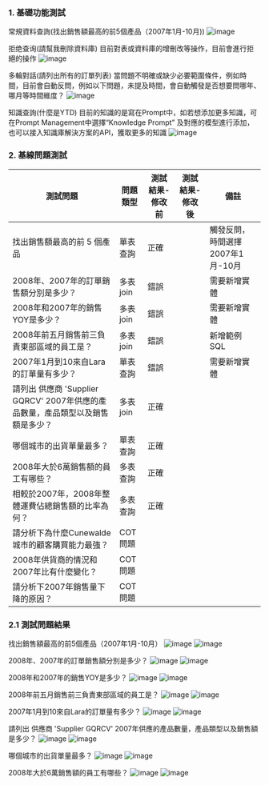 ### 1. 基礎功能測試
常規資料查詢(找出銷售額最高的前5個產品（2007年1月-10月))
![image](images/q1.png)

拒绝查询(請幫我刪除資料庫)
目前對表或資料庫的增刪改等操作，目前會進行拒絕的操作
![image](images/q2.png)

多輪對話(請列出所有的訂單列表)
當問題不明確或缺少必要範圍條件，例如時間，目前會自動反問，例如以下問題，未提及時間，會自動觸發是否想要問哪年、哪月等時間維度？
![image](images/q3.png)

知識查詢(什麼是YTD)
目前的知識的是寫在Prompt中，如若想添加更多知識，可在Prompt Management中選擇“Knowledge Prompt” 及對應的模型進行添加，也可以接入知識庫解決方案的API，獲取更多的知識
![image](images/q4.png)

### 2. 基線問題測試
| 測試問題 | 問題類型 | 測試結果-修改前 | 測試結果-修改後 | 備註  | 
| -------- | -------- | -------- | -------- | -------- | 
| 找出銷售額最高的前 5 個產品 | 單表查詢 | 正確 |  | 觸發反問，時間選擇2007年1月-10月 | 
| 2008年、2007年的訂單銷售額分別是多少？ | 多表join | 錯誤 |  | 需要新增實體 | 
| 2008年和2007年的銷售YOY是多少？ | 多表join | 錯誤 |  | 需要新增實體 | 
| 2008年前五月銷售前三負責東部區域的員工是？ | 多表join | 錯誤 |  | 新增範例SQL | 
| 2007年1月到10來自Lara的訂單量有多少？ | 單表查詢 | 錯誤 |  | 需要新增實體 | 
|  請列出 供應商 'Supplier GQRCV' 2007年供應的產品數量，產品類型以及銷售額是多少？ | 多表join | 正確 |  |  | 
| 哪個城市的出貨單量最多？ | 單表查詢 | 正確 |  |  | 
| 2008年大於6萬銷售額的員工有哪些？ | 多表查詢 | 正確 |  |  | 
| 相較於2007年，2008年整體運費佔總銷售額的比率為何？ | 多表查詢 | 正確 |  |  | 
| 請分析下為什麼Cunewalde城市的顧客購買能力最強？ | COT問題 |  |  |  | 
| 2008年供貨商的情況和2007年比有什麼變化？ | COT問題 |  |  |  | 
| 請分析下2007年銷售量下降的原因？ | COT問題 |  |  |  | 

### 2.1 測試問題結果
找出銷售額最高的前5個產品（2007年1月-10月）
![image](images/a1-1.png)
![image](images/a1-2.png)

2008年、2007年的訂單銷售額分別是多少？
![image](images/a2-1.png)
![image](images/a2-2.png)

2008年和2007年的銷售YOY是多少？
![image](images/a3-1.png)
![image](images/a3-2.png)

2008年前五月銷售前三負責東部區域的員工是？
![image](images/a4-1.png)
![image](images/a4-2.png)

2007年1月到10來自Lara的訂單量有多少？
![image](images/a5-1.png)
![image](images/a5-2.png)

 請列出 供應商 'Supplier GQRCV' 2007年供應的產品數量，產品類型以及銷售額是多少？
 ![image](images/a6-1.png)
 ![image](images/a6-2.png)

 哪個城市的出貨單量最多？
 ![image](images/a7-1.png)
 ![image](images/a7-2.png)

 2008年大於6萬銷售額的員工有哪些？
 ![image](images/a8-1.png)
 ![image](images/a8-2.png)
 




